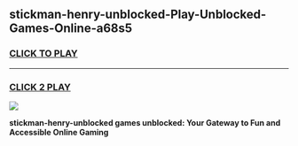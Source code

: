 
## stickman-henry-unblocked-Play-Unblocked-Games-Online-a68s5
<h3>
<a href="https://premium76.site?title=stickman-henry-unblocked&ref=25A">CLICK TO PLAY</a></h3>
<hr>

<h3>
<a href="https://premium76.site?title=stickman-henry-unblocked&ref=25A">CLICK 2 PLAY</a>
  
</h3>

<a href="https://premium76.site?title=stickman-henry-unblocked&ref=25A"><img src="https://clearcache.store/games.png"></a>


**stickman-henry-unblocked games unblocked: Your Gateway to Fun and Accessible Online Gaming**
